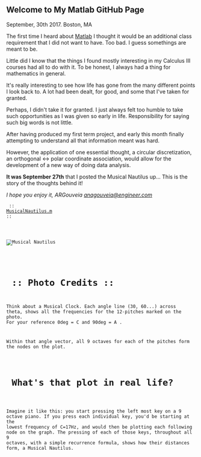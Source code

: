 ## Welcome to My Matlab GitHub Page
September, 30th 2017.
Boston, MA

The first time I heard about <a href="https://github.com/anagouveia1/numericalmethodspdes">Matlab</a> I thought it would be an additional class requirement that I did not want to have.
Too bad. I guess somethings are meant to be.

Little did I know that the things I found mostly interesting in my Calculus III courses had all to do with it.
To be honest, I always had a thing for mathematics in general.

It's really interesting to see how life has gone from the many different points I look back to.
A lot had been dealt, for good, and some that I've taken for granted.

Perhaps, I didn't take it for granted. I just always felt too humble to take such opportunities as I was given so early in life.
Responsibility for saying such big words is not little.

After having produced my first term project, and early this month finally attempting to understand all that information meant was hard.

However, the application of one essential thought,
a circular discretization,
an orthogonal <-> polar coordinate association,
would allow for the development of a new way of doing data analysis.

<b>It was September 27th</b> that I posted the Musical Nautilus up... 
This is the story of the thoughts behind it!

<i>I hope you enjoy it,
ARGouveia
anagouveia@engineer.com</i>


<Code> :: <a href="https://github.com/anagouveia1/matlab/blob/master/MusicalNautilus.m">MusicalNautilus.m</a> ::
  
<Photo> <img src="http://www.anagouveia.us/uploads/1/0/6/9/106908145/musicalnautilus_orig.png" alt="Musical Nautilus">
 

  <h1> :: Photo Credits :: </h1>
  
  Think about a Musical Clock. Each angle line (30, 60...) across theta, shows all the frequencies for the 12-pitches marked on the photo. For your reference 0deg = C and 90deg = A . 
  
  Within that angle vector, all 9 octaves for each of the pitches form the nodes on the plot.
  
  <h1> What's that plot in real life? </h1>
  
  Imagine it like this: you start pressing the left most key on a 9 octave piano. If you press each individual key, you'd be starting at the lowest frequency of C=17Hz, and would then be plotting each following node on the graph. The pressing of each of those keys, throughout all 9 octaves, with a simple recurrence formula, shows how their distances form, a Musical Nautilus. 
  
  
